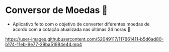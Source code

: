# Conversor de Moedas 💱
- Aplicativo feito com o objetivo de converter diferentes moedas de acordo com a cotação atualizada nas últimas 24 horas 📱



https://user-images.githubusercontent.com/52049117/117661411-b5d6ad80-b174-11eb-9e77-29ba51984e44.mp4

